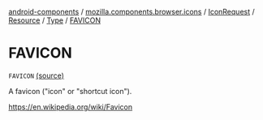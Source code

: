 [android-components](../../../../index.md) / [mozilla.components.browser.icons](../../../index.md) / [IconRequest](../../index.md) / [Resource](../index.md) / [Type](index.md) / [FAVICON](./-f-a-v-i-c-o-n.md)

# FAVICON

`FAVICON` [(source)](https://github.com/mozilla-mobile/android-components/blob/master/components/browser/icons/src/main/java/mozilla/components/browser/icons/IconRequest.kt#L55)

A favicon ("icon" or "shortcut icon").

https://en.wikipedia.org/wiki/Favicon

